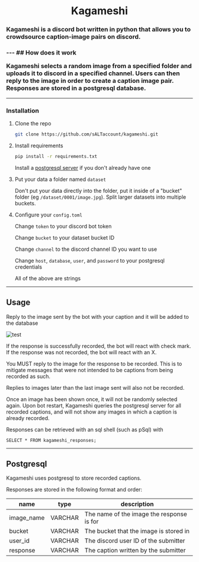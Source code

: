 <h1 align="center">Kagameshi</h1>


<h3>Kagameshi is a discord bot written in python that allows
you to crowdsource caption-image pairs on discord.<h3>
---
## How does it work

Kagameshi selects a random image from a specified folder
and uploads it to discord in a specified channel. Users
can then reply to the image in order to create a caption
image pair. Responses are stored in a postgresql database.

---
### Installation
1. Clone the repo
   ```sh
   git clone https://github.com/sALTaccount/kagameshi.git
   ```
2. Install requirements
   ```sh
   pip install -r requirements.txt
   ```
   Install a [postgresql server](https://www.postgresql.org/download/) if you don't already have one


3. Put your data a folder named `dataset`

    Don't put your data directly into the folder, 
    put it inside of a "bucket" folder (eg `/dataset/0001/image.jpg`).
    Split larger datasets into multiple buckets.


4. Configure your `config.toml`

    Change `token` to your discord bot token

    Change `bucket` to your dataset bucket ID

    Change `channel` to the discord channel ID you want to use

    Change `host`, `database`, `user`, and `password` to your postgresql credentials

    All of the above are strings


---
## Usage

Reply to the image sent by the bot with your caption and it will be added to the database


![test](https://i.ibb.co/9Wjnyhs/image.png)

If the response is successfully recorded, the bot will react with check mark.
If the response was not recorded, the bot will react with an X.

You MUST reply to the image for the response to be recorded. This is to mitigate
messages that were not intended to be captions from being recorded as such.

Replies to images later than the last image sent will also not be recorded.

Once an image has been shown once, it will not be randomly selected again.
Upon bot restart, Kagameshi queries the postgresql server for all recorded captions,
and will not show any images in which a caption is already recorded.

Responses can be retrieved with an sql shell (such as pSql) with
```
SELECT * FROM kagameshi_responses;
```
---
## Postgresql
Kagameshi uses postgresql to store recorded captions.

Responses are stored in the following format and order:


| name       | type    | description                               |
|------------|---------|-------------------------------------------|
| image_name | VARCHAR | The name of the image the response is for |
| bucket     | VARCHAR | The bucket that the image is stored in    |
| user_id    | VARCHAR | The discord user ID of the submitter      |
| response   | VARCHAR | The caption written by the submitter      |